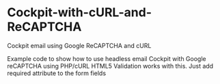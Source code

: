 # Cockpit-with-cURL-and-ReCAPTCHA
Cockpit email using Google ReCAPTCHA and cURL

Example code to show how to use headless email Cockpit with Google reCAPTCHA using PHP/cURL
HTML5 Validation works with this. Just add required attribute to the form fields
